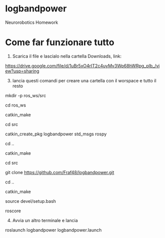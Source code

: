 # logbandpower
Neurorobotics Homework

# Come far funzionare tutto
1) Scarica il file e lascialo nella cartella Downloads, link:

https://drive.google.com/file/d/1uBr5xO4rIT2c4uyMv3Wp68hWRpg_plb_/view?usp=sharing

3) lancia questi comandi per creare una cartella con il worspace e tutto il resto

mkdir -p ros_ws/src

cd ros_ws

catkin_make
  
cd src
  
catkin_create_pkg logbandpower std_msgs rospy
  
cd ..
  
catkin_make 

cd src
  
git clone https://github.com/Fraf48/logbandpower.git
  
cd ..
  
catkin_make
  
source devel/setup.bash

roscore


4) Avvia un altro terminale e lancia

roslaunch logbandpower logbandpower.launch 






